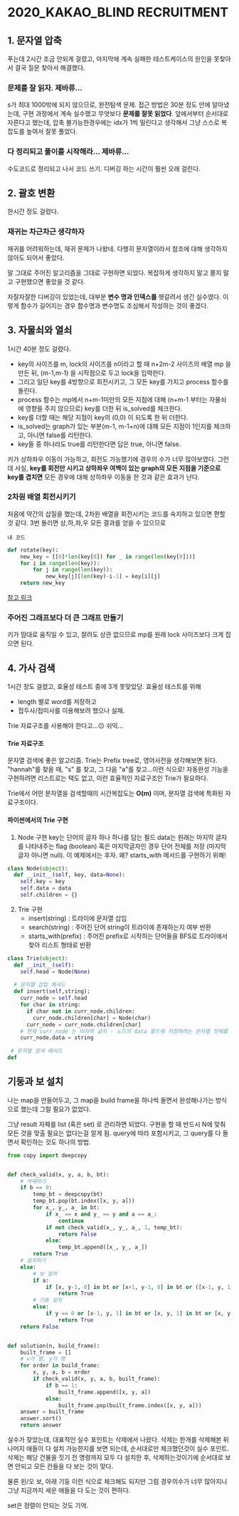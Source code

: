 # 2020_KAKAO_BLIND RECRUITMENT

## 1. 문자열 압축

푸는데 2시간 조금 안되게 걸렸고, 마지막에 계속 실패한 테스트케이스의 원인을 못찾아서 결국 질문 찾아서 해결했다.

### 문제를 잘 읽자. 제바류...

s가 최대 1000밖에 되지 않으므로, 완전탐색 문제.
접근 방법은 30분 정도 만에 알아냈는데, 구현 과정에서 계속 실수했고 무엇보다 **문제를 잘못 읽었다**. 앞에서부터 순서대로 자른다고 했는데, 압축 불가능한경우에는 idx가 1씩 밀린다고 생각해서 그냥 스스로 복잡도를 높여서 잘못 풀었다.

### 다 정리되고 풀이를 시작해라... 제바류...

수도코드로 정리되고 나서 코드 쓰기.
디버깅 하는 시간이 훨씬 오래 걸린다.



## 2. 괄호 변환

한시간 정도 걸렸다. 

### 재귀는 차근차근 생각하자

재귀를 어려워하는데, 재귀 문제가 나왔네.
다행히 문자열이라서 참조에 대해 생각하지 않아도 되어서 좋았다.

말 그대로 주어진 알고리즘을 그대로 구현하면 되었다. 복잡하게 생각하지 말고 쫄지 말고 구현했으면 좋았을 것 같다.

자잘자잘한 디버깅이 있었는데, 대부분 **변수 명과 인덱스를** 헷갈려서 생긴 실수였다.
이렇게 함수가 길어지는 경우 함수명과 변수명도 조심해서 작성하는 것이 좋겠다.



## 3. 자물쇠와 열쇠

1시간 40분 정도 걸렸다.

- key의 사이즈를 m, lock의 사이즈를 n이라고 할 때 n+2m-2 사이즈의 배열 mp 을 만든 뒤, (m-1,m-1) 을 시작점으로 두고 lock을 입력한다.
- 그리고 일단 key를 4방향으로 회전시키고, 그 모든 key를 가지고 process 함수를 돌린다.
- process 함수는 mp에서 n+m-1미만의 모든 지점에 대해 (n+m-1 부터는 자물쇠에 영향을 주지 않으므로) key를 더한 뒤 is_solved를 체크한다.
- key를 더할 때는 해당 지점이 key의 (0,0) 이 되도록 한 뒤 더한다.
- is_solved는 graph가 있는 부분(m-1, m-1+n)에 대해 모든 지점이 1인지를 체크하고, 아니면 false를 리턴한다.
- key들 중 하나라도 true를 리턴한다면 답은 true, 아니면 false.

키가 상하좌우 이동이 가능하고, 회전도 가능했기에 경우의 수가 너무 많아보였다. 그런데 사실, **key를 회전만 시키고 상하좌우 여백이 있는 graph의 모든 지점을 기준으로 key를 겹치면** 모든 경우에 대해 상하좌우 이동을 한 것과 같은 효과가 난다.

### 2차원 배열 회전시키기

처음에 약간의 삽질을 했는데, 2차원 배열을 회전시키는 코드를 숙지하고 있으면 편할 것 같다.
3번 돌리면 상,하,좌,우 모든 결과를 얻을 수 있으므로

`내 코드 `

```python
def rotate(key):
    new_key = [[0]*len(key[0]) for _ in range(len(key[0]))]
    for i in range(len(key)):
        for j in range(len(key)):
            new_key[j][len(key)-i-1] = key[i][j]
    return new_key
```

[참고 링크](https://shoark7.github.io/programming/algorithm/rotate-2d-array)

### 주어진 그래프보다 더 큰 그래프 만들기

키가 맘대로 움직일 수 있고, 잘려도 상관 없으므로 mp를 원래 lock 사이즈보다 크게 잡으면 된다.



## 4. 가사 검색

1시간 정도 걸렸고, 효율성 테스트 중에 3개 못맞았당.
효율성 테스트를 위해

- length 별로 word를 저장하고
- 접두사/접미사를 이용해보려 했으나 실패.

Trie 자료구조를 사용해야 한다고...😐 쉬익...

#### Trie 자료구조

문자열 검색에 좋은 알고리즘. Trie는 Prefix tree로, 영어사전을 생각해보면 된다.
"hannah"를 찾을 때, "s" 를 찾고, 그 다음 "a"를 찾고...이런 식으로! 자동완성 기능을 구현하려면 리스트로는 택도 없고, 이런 효율적인 자료구조인 Trie가 필요하다.

Trie에서 어떤 문자열을 검색할때의 시간복잡도는 **O(m)** 이며, 문자열 검색에 특화된 자료구조이다.

#### 파이썬에서의 Trie 구현

1. Node 구현
   key는 단어의 글자 하나 하나를 담는 필드
   data는 원래는 마지막 글자를 나타내주는 flag (boolean) 혹은 마지막글자인 경우 단어 전체를 저장 (마지막글자 아니면 null). 이 예제에서는 후자. 왜? starts_with 메서드를 구현하기 위해!

```python
class Node(object):
  def __init__(self, key, data=None):
    self.key = key
    self.data = data
    self.children = {}
```

2. Trie 구현
   - insert(string) : 트라이에 문자열 삽입
   - search(string) : 주어진 단어 string이 트라이에 존재하는지 여부 반환
   - starts_with(prefix) : 주어진 prefix로 시작하는 단어들을 BFS로 트라이에서 찾아 리스트 형태로 반환

```python
class Trie(object):
  def __init__(self):
    self.head = Node(None)
  
  # 문자열 삽입 메서드
  def insert(self,string):
    curr_node = self.head
    for char in string:
      if char not in curr_node.children:
        curr_node.children[char] = Node(char)
      curr_node = curr_node.children[char]
    # 현재 curr_node 는 마지막 글자 - 노드의 data 필드에 저장하려는 문자열 전체를 저장
    curr_node.data = string
    
 # 문자열 검색 메서드
def 
```



## 기둥과 보 설치

나는 map을 만들어두고, 그 map을 build frame을 하나씩 돌면서 완성해나가는 방식으로 했는데 그럴 필요가 없었다.

그냥 result 자체를 list (혹은 set) 로 관리하면 되었다. 구현을 할 때 반드시 N에 맞춰 모든 것을 맞출 필요는 없다는걸 알게 됨. query에 따라 포함시키고, 그 query를 다 돌면서 확인하는 것도 하나의 방법.

```python
from copy import deepcopy


def check_valid(x, y, a, b, bt):
    # 삭제하기
    if b == 0:
        temp_bt = deepcopy(bt)
        temp_bt.pop(bt.index([x, y, a]))
        for x_, y_, a_ in bt:
            if x_ == x and y_ == y and a == a_:
                continue
            if not check_valid(x_, y_, a_, 1, temp_bt):
                return False
            else:
                temp_bt.append([x_, y_, a_])
        return True
    # 설치하기
    else:
        # 보 설치
        if a:
            if [x, y-1, 0] in bt or [x+1, y-1, 0] in bt or ([x-1, y, 1] in bt and [x+1, y, 1] in bt):
                return True
        # 기둥 설치
        else:
            if y == 0 or [x-1, y, 1] in bt or [x, y, 1] in bt or [x, y-1, 0] in bt:
                return True
    return False


def solution(n, build_frame):
    built_frame = []
    # x가 열, y가 행
    for order in build_frame:
        x, y, a, b = order
        if check_valid(x, y, a, b, built_frame):
            if b == 1:
                built_frame.append([x, y, a])
            else:
                built_frame.pop(built_frame.index([x, y, a]))
    answer = built_frame
    answer.sort()
    return answer
```

실수가 잦았는데, 대표적인 실수 포인트는 삭제에서 나왔다. 삭제는 한개를 삭제해본 뒤 나머지 애들이 다 설치 가능한지를 보면 되는데, 순서대로만 체크했던것이 실수 포인트. 삭제는 해당 건물을 짓기 전 명령까지 모두 다 설치한 후, 삭제하는것이기에 순서대로 보면 안되고 모든 칸들을 다 보는 것이 맞다. 

물론 왼/오 보, 아래 기둥 이런 식으로 체크해도 되지만 그럼 경우의수가 너무 많아지니 그냥 지금까지 세운 애들을 다 도는 것이 편하다.

set은 정렬이 안되는 것도 기억.

